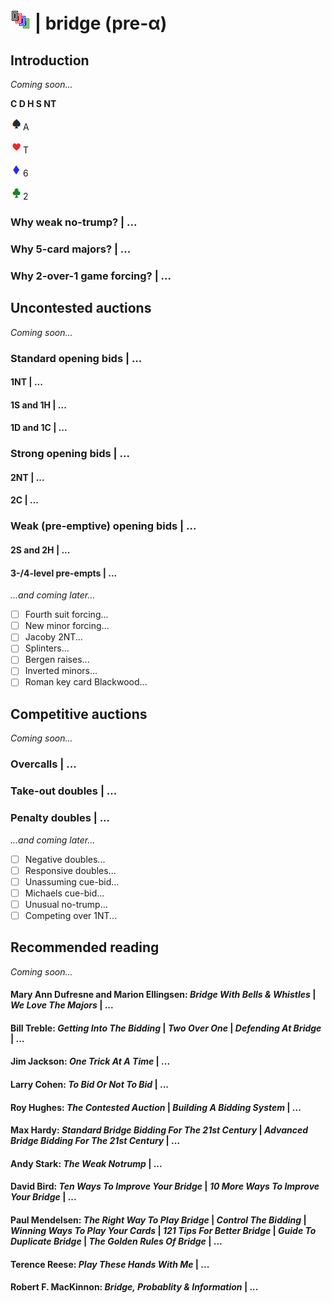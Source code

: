# ![bridge](https://raw.githubusercontent.com/aornota/bridge/master/src/resources/bridge-32x32.png) | bridge (pre-α)

## Introduction

_Coming soon..._

**C D H S NT**

![spade](https://raw.githubusercontent.com/aornota/bridge/master/src/resources/spade.png)A

![heart](https://raw.githubusercontent.com/aornota/bridge/master/src/resources/heart.png)T

![diamond](https://raw.githubusercontent.com/aornota/bridge/master/src/resources/diamond.png)6

![club](https://raw.githubusercontent.com/aornota/bridge/master/src/resources/club.png)2

### Why weak no-trump? | ...

### Why 5-card majors? | ...

### Why 2-over-1 game forcing? | ...

## Uncontested auctions

_Coming soon..._

### Standard opening bids | ...

#### 1NT | ...

#### 1S and 1H | ...

#### 1D and 1C | ...

### Strong opening bids | ...

#### 2NT | ...

#### 2C | ...

### Weak (pre-emptive) opening bids | ...

#### 2S and 2H | ...

#### 3-/4-level pre-empts | ...

_...and coming later..._

- [ ] Fourth suit forcing...
- [ ] New minor forcing...
- [ ] Jacoby 2NT...
- [ ] Splinters...
- [ ] Bergen raises...
- [ ] Inverted minors...
- [ ] Roman key card Blackwood...

## Competitive auctions

_Coming soon..._

### Overcalls | ...

### Take-out doubles | ...

### Penalty doubles | ...

_...and coming later..._

- [ ] Negative doubles...
- [ ] Responsive doubles...
- [ ] Unassuming cue-bid...
- [ ] Michaels cue-bid...
- [ ] Unusual no-trump...
- [ ] Competing over 1NT...

## Recommended reading

_Coming soon..._

#### Mary Ann Dufresne and Marion Ellingsen: _Bridge With Bells & Whistles_ | _We Love The Majors_ | ...

#### Bill Treble: _Getting Into The Bidding_ | _Two Over One_ | _Defending At Bridge_ | ...

#### Jim Jackson: _One Trick At A Time_ | ...

#### Larry Cohen: _To Bid Or Not To Bid_ | ...

#### Roy Hughes: _The Contested Auction_ | _Building A Bidding System_ | ...

#### Max Hardy: _Standard Bridge Bidding For The 21st Century_ | _Advanced Bridge Bidding For The 21st Century_ | ...

#### Andy Stark: _The Weak Notrump_ | ...

#### David Bird: _Ten Ways To Improve Your Bridge_ | _10 More Ways To Improve Your Bridge_ | ...

#### Paul Mendelsen: _The Right Way To Play Bridge_ | _Control The Bidding_ | _Winning Ways To Play Your Cards_ | _121 Tips For Better Bridge_ | _Guide To Duplicate Bridge_ | _The Golden Rules Of Bridge_ | ...

#### Terence Reese: _Play These Hands With Me_ | ...

#### Robert F. MacKinnon: _Bridge, Probablity & Information_ | ...
